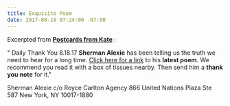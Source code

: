 ```yaml
---
title: Exquisite Poem
date: 2017-08-18 07:24:00 -07:00
---
```


Excerpted from [**Postcards from Kate**](https://www.postcardsfromkate.org/) :
 
"  Daily Thank You 8.18.17 
**Sherman Alexie** has been telling us the truth we need to hear for a long time. [Click here for a link](https://earlybirdbooks.com/hymn-a-new-poem-by-sherman-alexie) to his **latest poem**. We recommend you read it with a box of tissues nearby. Then send him a **thank you note** for it."

Sherman Alexie
c/o Royce Carlton Agency
866 United Nations Plaza
Ste 587
New York, NY 10017-1880

> 